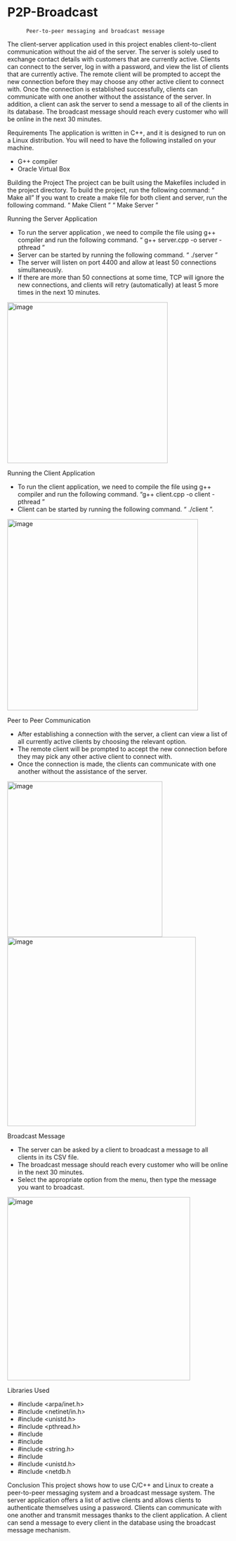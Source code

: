 # P2P-Broadcast
          Peer-to-peer messaging and broadcast message
The client-server application used in this project enables client-to-client communication without the aid of the server. The server is solely used to exchange contact details with customers that are currently active. Clients can connect to the server, log in with a password, and view the list of clients that are currently active. The remote client will be prompted to accept the new connection before they may choose any other active client to connect with. Once the connection is established successfully, clients can communicate with one another without the assistance of the server. In addition, a client can ask the server to send a message to all of the clients in its database. The broadcast message should reach every customer who will be online in the next 30 minutes.

Requirements
The application is written in C++, and it is designed to run on a Linux distribution. You will need to have the following installed on your machine.
* G++ compiler
* Oracle Virtual Box

Building the Project
The project can be built using the Makefiles included in the project directory. To build the project, run the following command:
“ Make all”
If you want to create a make file for both client and server, run the following command.
“ Make Client ”  “ Make Server ”

Running the Server Application
* To run the server application , we need to compile the file using g++ compiler and run the following command. “ g++ server.cpp -o server -pthread ”
* Server can be started by running the following command. “ ./server ”
* The server will listen on port 4400 and allow at least 50 connections simultaneously. 
* If there are more than 50 connections at some time, TCP will ignore the new connections, and clients will retry (automatically) at least 5 more times in the next 10 minutes.
<img width="365" alt="image" src="https://user-images.githubusercontent.com/86564176/235829324-685e4e66-07b3-44e7-a2f4-2d1300dd6a83.png">

Running the Client Application
* To run the client application, we need to compile the file using g++ compiler and run the following command. “g++ client.cpp -o client  -pthread ”
* Client can be started by running the following command. “ ./client <IP address> <port> ”.
<img width="434" alt="image" src="https://user-images.githubusercontent.com/86564176/235829348-1cd574b3-f1eb-46cf-aa70-56c2b5f7dc16.png">


 Peer to Peer Communication
* After establishing a connection with the server, a client can view a list of all currently active clients by choosing the relevant option. 
* The remote client will be prompted to accept the new connection before they may pick any other active client to connect with.
*  Once the connection is made, the clients can communicate with one another without the assistance of the server.
<img width="353" alt="image" src="https://user-images.githubusercontent.com/86564176/235829375-b37414a3-e45d-48a0-8121-19f13332bc4b.png">
<img width="429" alt="image" src="https://user-images.githubusercontent.com/86564176/235829398-215c2c9c-81c4-40cf-b2e9-9aecaa2c0d24.png">


Broadcast Message
* The server can be asked by a client to broadcast a message to all clients in its CSV file. 
* The broadcast message should reach every customer who will be online in the next 30 minutes. 
* Select the appropriate option from the menu, then type the message you want to broadcast.
<img width="416" alt="image" src="https://user-images.githubusercontent.com/86564176/235829428-782977a3-2b1e-4b14-a7bf-12a09476d73e.png">


 Libraries Used
* #include <arpa/inet.h>
* #include <netinet/in.h>
* #include <unistd.h>
* #include <pthread.h>
* #include <iostream>
* #include <cstring>
* #include <string.h>
* #include <cstring>
* #include <unistd.h>
* #include <netdb.h

Conclusion
This project shows how to use C/C++ and Linux to create a peer-to-peer messaging system and a broadcast message system. The server application offers a list of active clients and allows clients to authenticate themselves using a password. Clients can communicate with one another and transmit messages thanks to the client application. A client can send a message to every client in the database using the broadcast message mechanism.

